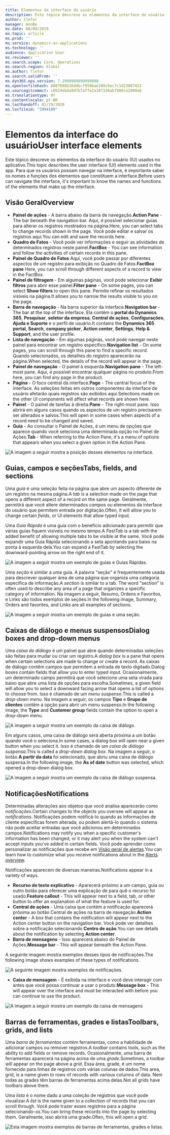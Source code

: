 ```yaml
---
title: Elementos da interface do usuário
description: Este tópico descreve os elementos da interface do usuário (IU) usados no aplicativo.
author: tlefor
manager: AnnBe
ms.date: 08/09/2019
ms.topic: article
ms.prod: ''
ms.service: dynamics-ax-applications
ms.technology: ''
audience: Application User
ms.reviewer: ''
ms.search.scope: Core, Operations
ms.search.region: Global
ms.author: tlefor
ms.search.validFrom: ''
ms.dyn365.ops.version: 7.2999999999999998
ms.openlocfilehash: 8087090b16ddbcf9586ae289c6ec7c1d23087422
ms.sourcegitcommit: c0929ebda9dfb7affe2a187336abf980ce2009a6
ms.translationtype: HT
ms.contentlocale: pt-BR
ms.lasthandoff: 01/29/2020
ms.locfileid: "2994109"
---
```

# <a name="user-interface-elements"></a><span data-ttu-id="bac32-103">Elementos da interface do usuário</span><span class="sxs-lookup"><span data-stu-id="bac32-103">User interface elements</span></span>

<span data-ttu-id="bac32-104">Este tópico descreve os elementos da interface do usuário (IU) usados no aplicativo.</span><span class="sxs-lookup"><span data-stu-id="bac32-104">This topic describes the user interface (UI) elements used in the app.</span></span> <span data-ttu-id="bac32-105">Para que os usuários possam navegar na interface, é importante saber os nomes e funções dos elementos que constituem a interface.</span><span class="sxs-lookup"><span data-stu-id="bac32-105">Before users can navigate the interface, it's important to know the names and functions of the elements that make up the interface.</span></span>

## <a name="overview"></a><span data-ttu-id="bac32-106">Visão Geral</span><span class="sxs-lookup"><span data-stu-id="bac32-106">Overview</span></span>

- <span data-ttu-id="bac32-107">**Painel de ações** - A barra abaixo da barra de navegação.</span><span class="sxs-lookup"><span data-stu-id="bac32-107">**Action Pane** - The bar beneath the navigation bar.</span></span> <span data-ttu-id="bac32-108">Aqui, é possível selecionar guias para alterar os registros mostrados na página.</span><span class="sxs-lookup"><span data-stu-id="bac32-108">Here, you can select tabs to change records shown in the page.</span></span> <span data-ttu-id="bac32-109">Você pode editar e salvar os registros aqui.</span><span class="sxs-lookup"><span data-stu-id="bac32-109">You can edit and save the records here.</span></span>  
- <span data-ttu-id="bac32-110">**Quadro de Fatos** - Você pode ver informações e seguir as atividades de determinados registros neste painel.</span><span class="sxs-lookup"><span data-stu-id="bac32-110">**FactBox** - You can see information and follow the activities of certain records in this pane.</span></span>  
- <span data-ttu-id="bac32-111">**Painel de Quadro de Fatos** Aqui, você pode passar por diferentes aspectos de um registro para exibição no Quadro de Fatos.</span><span class="sxs-lookup"><span data-stu-id="bac32-111">**FactBox pane** Here, you can scroll through different aspects of a record to view in the FactBox.</span></span>  
- <span data-ttu-id="bac32-112">**Painel de filtragem** - Em algumas páginas, você pode selecionar **Exibir filtros** para abrir esse painel.</span><span class="sxs-lookup"><span data-stu-id="bac32-112">**Filter pane** - On some pages, you can select **Show filters** to open this pane.</span></span> <span data-ttu-id="bac32-113">Permite refinar os resultados visíveis na página.</span><span class="sxs-lookup"><span data-stu-id="bac32-113">It allows you to narrow the results visible to you on the page.</span></span>  
- <span data-ttu-id="bac32-114">**Barra de navegação** - Na barra superior da interface.</span><span class="sxs-lookup"><span data-stu-id="bac32-114">**Navigation bar** - The bar at the top of the interface.</span></span> <span data-ttu-id="bac32-115">Ela contém o **portal do Dynamics 365**, **Pesquisar**, **seletor da empresa**, **Central de ações**, **Configurações**, **Ajuda e Suporte** e o perfil de usuário.</span><span class="sxs-lookup"><span data-stu-id="bac32-115">It contains the **Dynamics 365 portal**, **Search**, **company picker**, **Action center**, **Settings**, **Help & Support**, and the user profile.</span></span>  
- <span data-ttu-id="bac32-116">**Lista de navegação** - Em algumas páginas, você pode navegar neste painel para encontrar um registro específico.</span><span class="sxs-lookup"><span data-stu-id="bac32-116">**Navigation list** - On some pages, you can scroll through this pane to find a specific record.</span></span> <span data-ttu-id="bac32-117">Quando selecionados, os detalhes do registro aparecerão na página.</span><span class="sxs-lookup"><span data-stu-id="bac32-117">When selected, the details of the record will appear in the page.</span></span>  
- <span data-ttu-id="bac32-118">**Painel de navegação** - O painel à esquerda.</span><span class="sxs-lookup"><span data-stu-id="bac32-118">**Navigation pane** - The left-most pane.</span></span> <span data-ttu-id="bac32-119">Aqui, é possível encontrar qualquer página no produto.</span><span class="sxs-lookup"><span data-stu-id="bac32-119">From here, you can find any page in the product.</span></span>  
- <span data-ttu-id="bac32-120">**Página** - O foco central da interface.</span><span class="sxs-lookup"><span data-stu-id="bac32-120">**Page** - The central focus of the interface.</span></span> <span data-ttu-id="bac32-121">As seleções feitas em outros componentes da interface de usuário afetarão quais registros são exibidos aqui.</span><span class="sxs-lookup"><span data-stu-id="bac32-121">Selections made on the other UI components will affect what records are shown here.</span></span>  
- <span data-ttu-id="bac32-122">**Painel** - O painel de tarefas à direita.</span><span class="sxs-lookup"><span data-stu-id="bac32-122">**Pane** - The right-most pane.</span></span> <span data-ttu-id="bac32-123">Isso abrirá em alguns casos quando os aspectos de um registro precisarem ser alterados e salvos.</span><span class="sxs-lookup"><span data-stu-id="bac32-123">This will open in some cases when aspects of a record need to be changed and saved.</span></span>  
- <span data-ttu-id="bac32-124">**Guia** - Ao consultar o Painel de Ações, é um menu de opções que aparece quando você seleciona uma determinada opção no Painel de Ações.</span><span class="sxs-lookup"><span data-stu-id="bac32-124">**Tab** - When referring to the Action Pane, it's a menu of options that appears when you select a given option in the Action Pane.</span></span>  

![A imagem a seguir mostra a posição desses elementos na interface.](media/user-interface-01.png)

## <a name="tabs-fields-and-sections"></a><span data-ttu-id="bac32-126">Guias, campos e seções</span><span class="sxs-lookup"><span data-stu-id="bac32-126">Tabs, fields, and sections</span></span>

<span data-ttu-id="bac32-127">Uma *guia* é uma seleção feita na página que abre um aspecto diferente de um registro na mesma página.</span><span class="sxs-lookup"><span data-stu-id="bac32-127">A *tab* is a selection made on the page that opens a different aspect of a record on the same page.</span></span> <span data-ttu-id="bac32-128">Geralmente, permitirá que você altere determinados *campos* ou elementos da interface do usuário que permitem entrada por digitação.</span><span class="sxs-lookup"><span data-stu-id="bac32-128">Often, it will allow you to change certain *fields*, or UI elements that allow typed input.</span></span> 

<span data-ttu-id="bac32-129">Uma *Guia Rápida* é uma guia com o benefício adicionado para permitir que várias guias fiquem visíveis no mesmo tempo.</span><span class="sxs-lookup"><span data-stu-id="bac32-129">A *FastTab* is a tab with the added benefit of allowing multiple tabs to be visible at the same.</span></span> <span data-ttu-id="bac32-130">Você pode expandir uma Guia Rápida selecionando a seta apontando para baixo na ponta à esquerda dela.</span><span class="sxs-lookup"><span data-stu-id="bac32-130">You can expand a FastTab by selecting the downward-pointing arrow on the right end of it.</span></span>

![A imagem a seguir mostra um exemplo de guias e Guias Rápidas.](media/user-interface-02.png)

<span data-ttu-id="bac32-132">Uma *seção* é similar a uma guia. A palavra "seção" é frequentemente usada para descrever qualquer área de uma página que organiza uma categoria específica de informação.</span><span class="sxs-lookup"><span data-stu-id="bac32-132">A *section* is similar to a tab. The word "section" is often used to describe any area of a page that organizes a specific category of information.</span></span> <span data-ttu-id="bac32-133">Na imagem a seguir, Resumo, Ordens e Favoritos, e Links são todos exemplos de seções.</span><span class="sxs-lookup"><span data-stu-id="bac32-133">In the following image, Summary, Orders and favorites, and Links are all examples of sections.</span></span>

![A imagem a seguir mostra um exemplo de guias e uma seção.](media/user-interface-03.png)

## <a name="dialog-boxes-and-drop-down-menus"></a><span data-ttu-id="bac32-135">Caixas de diálogo e menus suspensos</span><span class="sxs-lookup"><span data-stu-id="bac32-135">Dialog boxes and drop-down menus</span></span>

<span data-ttu-id="bac32-136">Uma *caixa de diálogo* é um painel que abre quando determinadas seleções são feitas para mudar ou criar um registro.</span><span class="sxs-lookup"><span data-stu-id="bac32-136">A *dialog box* is a pane that opens when certain selections are made to change or create a record.</span></span> <span data-ttu-id="bac32-137">As caixas de diálogo contêm campos que permitem a entrada de texto digitado.</span><span class="sxs-lookup"><span data-stu-id="bac32-137">Dialog boxes contain fields that allow you to enter typed input.</span></span> <span data-ttu-id="bac32-138">Ocasionalmente, um determinado campo permitirá que você selecione uma seta virada para baixo que abre uma lista de opções para escolha.</span><span class="sxs-lookup"><span data-stu-id="bac32-138">Sometimes, a given field will allow you to select a downward facing arrow that opens a list of options to choose from.</span></span> <span data-ttu-id="bac32-139">Isso é chamado de um *menu suspenso*.</span><span class="sxs-lookup"><span data-stu-id="bac32-139">This is called a *drop-down menu*.</span></span> <span data-ttu-id="bac32-140">Na imagem a seguir, os campos **Tipo** e **Grupo de clientes** contêm a opção para abrir um menu suspenso.</span><span class="sxs-lookup"><span data-stu-id="bac32-140">In the following image, the **Type** and **Customer group** fields contain the option to open a drop-down menu.</span></span>

![A imagem a seguir mostra um exemplo da caixa de diálogo.](media/user-interface-04.png)

<span data-ttu-id="bac32-142">Em alguns casos, uma caixa de diálogo será aberta próxima a um botão quando você o seleciona.</span><span class="sxs-lookup"><span data-stu-id="bac32-142">In some cases, a dialog box will open near a given button when you select it.</span></span> <span data-ttu-id="bac32-143">Isso é chamado de um *caixa de diálogo suspensa*.</span><span class="sxs-lookup"><span data-stu-id="bac32-143">This is called a *drop-down dialog box*.</span></span> <span data-ttu-id="bac32-144">Na imagem a seguir, o botão **A partir da data** foi selecionado, que abriu uma caixa de diálogo suspensa.</span><span class="sxs-lookup"><span data-stu-id="bac32-144">In the following image, the **As of date** button was selected, which opened a drop-down dialog box.</span></span>

![A imagem a seguir mostra um exemplo da caixa de diálogo suspensa.](media/user-interface-05.png)

## <a name="notifications"></a><span data-ttu-id="bac32-146">Notificações</span><span class="sxs-lookup"><span data-stu-id="bac32-146">Notifications</span></span>

<span data-ttu-id="bac32-147">Determinadas alterações aos objetos que você analisa aparecerão como *notificações*.</span><span class="sxs-lookup"><span data-stu-id="bac32-147">Certain changes to the objects you oversee will appear as *notifications*.</span></span> <span data-ttu-id="bac32-148">Notificações podem notificá-lo quando as informações de cliente específicas forem alterada, ou podem alertá-lo quando o sistema não pode aceitar entradas que você adicionou em determinados campos.</span><span class="sxs-lookup"><span data-stu-id="bac32-148">Notifications may notify you when a specific customer's information has been changed, or it may alert you when the system can't accept inputs you've added in certain fields.</span></span> <span data-ttu-id="bac32-149">Você pode aprender como personalizar as notificações que recebe em [Visão geral de alertas](../get-started/alerts-overview.md).</span><span class="sxs-lookup"><span data-stu-id="bac32-149">You can learn how to customize what you receive notifications about in the [Alerts overview](../get-started/alerts-overview.md).</span></span>

<span data-ttu-id="bac32-150">Notificações aparecem de diversas maneiras.</span><span class="sxs-lookup"><span data-stu-id="bac32-150">Notifications appear in a variety of ways.</span></span>
- <span data-ttu-id="bac32-151">**Recurso de texto explicativo** - Aparecerá próximo a um campo, guia ou outro botão para oferecer uma explicação de para quê o recurso foi usado.</span><span class="sxs-lookup"><span data-stu-id="bac32-151">**Feature callout** - This will appear next to a field, tab, or other button to offer an explanation of what the feature is used for.</span></span> 
- <span data-ttu-id="bac32-152">**Central de ações** - Uma caixa que contém a notificação aparecerá próxima ao botão Central de ações na barra de navegação.</span><span class="sxs-lookup"><span data-stu-id="bac32-152">**Action center** - A box that contains the notification will appear next to the Action center button on the navigation bar.</span></span> <span data-ttu-id="bac32-153">Você pode ver detalhes sobre a notificação selecionando **Centro de ação**.</span><span class="sxs-lookup"><span data-stu-id="bac32-153">You can see details about the notification by selecting **Action center**.</span></span>  
- <span data-ttu-id="bac32-154">**Barra de mensagens** - Isso aparecerá abaixo do Painel de Ações.</span><span class="sxs-lookup"><span data-stu-id="bac32-154">**Message bar** - This will appear beneath the Action Pane.</span></span>  

<span data-ttu-id="bac32-155">A seguinte imagem mostra exemplos desses tipos de notificações.</span><span class="sxs-lookup"><span data-stu-id="bac32-155">The following image shows examples of these types of notifications.</span></span>

![A seguinte imagem mostra exemplos de notificações.](media/user-interface-06.png)

- <span data-ttu-id="bac32-157">**Caixa de mensagem** - É exibida na interface e você deve interagir com antes que você possa continuar a usar o produto.</span><span class="sxs-lookup"><span data-stu-id="bac32-157">**Message box** - This will appear over the interface and must be interacted with before you can continue to use the product.</span></span>  

![A imagem a seguir mostra um exemplo da caixa de mensagens](media/user-interface-07.png)

## <a name="toolbars-grids-and-lists"></a><span data-ttu-id="bac32-159">Barras de ferramentas, grades e listas</span><span class="sxs-lookup"><span data-stu-id="bac32-159">Toolbars, grids, and lists</span></span>

<span data-ttu-id="bac32-160">Uma *barra de ferramentas* contém ferramentas, como a habilidade de adicionar campos ou remover registros.</span><span class="sxs-lookup"><span data-stu-id="bac32-160">A *toolbar* contains tools, such as the ability to add fields or remove records.</span></span> <span data-ttu-id="bac32-161">Ocasionalmente, uma barra de ferramentas aparecerá na página acima de uma *grade*.</span><span class="sxs-lookup"><span data-stu-id="bac32-161">Sometimes, a toolbar will appear on the page above a *grid*.</span></span> <span data-ttu-id="bac32-162">Essa área, grade, é um nome fornecido para linhas de registros com várias colunas de dados.</span><span class="sxs-lookup"><span data-stu-id="bac32-162">This area, grid, is a name given to rows of records with various columns of data.</span></span> <span data-ttu-id="bac32-163">Nem todas as grades têm barras de ferramentas acima delas.</span><span class="sxs-lookup"><span data-stu-id="bac32-163">Not all grids have toolbars above them.</span></span>

<span data-ttu-id="bac32-164">Uma *lista* é o nome dado a uma coleção de registros que você pode visualizar.</span><span class="sxs-lookup"><span data-stu-id="bac32-164">A *list* is the name given to a collection of records that you can scroll through.</span></span> <span data-ttu-id="bac32-165">Você pode trazer esses registros para a página selecionando-os.</span><span class="sxs-lookup"><span data-stu-id="bac32-165">You can bring these records into the page by selecting them.</span></span> <span data-ttu-id="bac32-166">Geralmente, isso abrirá uma grade.</span><span class="sxs-lookup"><span data-stu-id="bac32-166">Often, this will open a grid.</span></span>

![Esta imagem mostra exemplos de barras de ferramentas, grades e listas.](media/user-interface-08.png)
